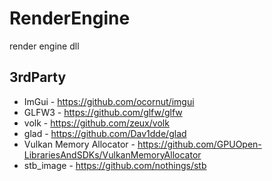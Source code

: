 # RenderEngine
render engine dll

## 3rdParty
* ImGui - https://github.com/ocornut/imgui
* GLFW3 - https://github.com/glfw/glfw
* volk - https://github.com/zeux/volk
* glad - https://github.com/Dav1dde/glad
* Vulkan Memory Allocator - https://github.com/GPUOpen-LibrariesAndSDKs/VulkanMemoryAllocator 
* stb_image - https://github.com/nothings/stb
